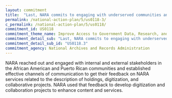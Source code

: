 ```yaml
---
layout: commitment
title:  "Last, NARA commits to engaging with underserved communities and working with community points of contact to identify and prioritize records in NARA’s holdings that are important and impactful to those communities.This effort, organized over the next two to four years, will result in meeting with community points of contact, identifying pertinent records, and prioritizing records for processing, description, digitization, bulk download, transcription, or potentially other collaborative projects."
permalink: /national-action-plan/5/us0118-3/
c_permalink: /national-action-plan/5/us0118/
commitment_id: US0118
commitment_theme_name: Improve Access to Government Data, Research, and Information
commitment_detail_sub: "Last, NARA commits to engaging with underserved communities and working with community points of contact to identify and prioritize records in NARA’s holdings that are important and impactful to those communities.This effort, organized over the next two to four years, will result in meeting with community points of contact, identifying pertinent records, and prioritizing records for processing, description, digitization, bulk download, transcription, or potentially other collaborative projects."
commitment_detail_sub_id: "US0118.3"
commitment_agency: National Archives and Records Administration
---
```


NARA reached out and engaged with internal and external stakeholders in the African American and Puerto Rican communities and established effective channels of communication to get their feedback on NARA services related to the description of holdings, digitization, and collaborative projects. NARA used that feedback to develop digitization and collaboration projects to enhance content and services.
